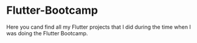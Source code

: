 # Flutter-Bootcamp
Here you cand find all my Flutter projects that I did during the time when I was doing the Flutter Bootcamp.
